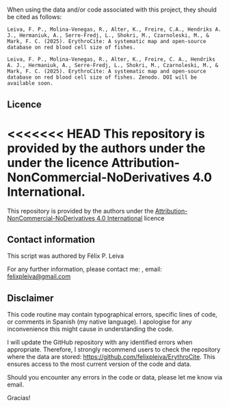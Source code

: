 # 
 
When using the data and/or code associated with this project, they should be cited as follows:

    Leiva, F. P., Molina-Venegas, R., Alter, K., Freire, C.A., Hendriks A. J., Hermaniuk, A., Serre-Fredj, L., Shokri, M., Czarnoleski, M., & Mark, F. C. (2025). ErythroCite: A systematic map and open-source database on red blood cell size of fishes.

    Leiva, F. P., Molina-Venegas, R., Alter, K., Freire, C. A., Hendriks A. J., Hermaniuk, A., Serre-Fredj, L., Shokri, M., Czarnoleski, M., & Mark, F. C. (2025). ErythroCite: A systematic map and open-source database on red blood cell size of fishes. Zenodo. DOI will be available soon.


## Licence
<<<<<<< HEAD
This repository is provided by the authors under the under the licence Attribution-NonCommercial-NoDerivatives 4.0 International.
=======
This repository is provided by the authors under the [Attribution-NonCommercial-NoDerivatives 4.0 International](https://creativecommons.org/licenses/by-nc-nd/4.0/) licence

## Contact information
This script was authored by Félix P. Leiva

For any further information, please contact me: , email: felixpleiva@gmail.com

## Disclaimer

This code routine may contain typographical errors, specific lines of code, or comments in Spanish (my native language). I apologise for any inconvenience this might cause in understanding the code.

I will update the GitHub repository with any identified errors when appropriate. Therefore, I strongly recommend users to check the repository where the data are stored: https://github.com/felixpleiva/ErythroCite. This ensures access to the most current version of the code and data.

Should you encounter any errors in the code or data, please let me know via email.

Gracias!